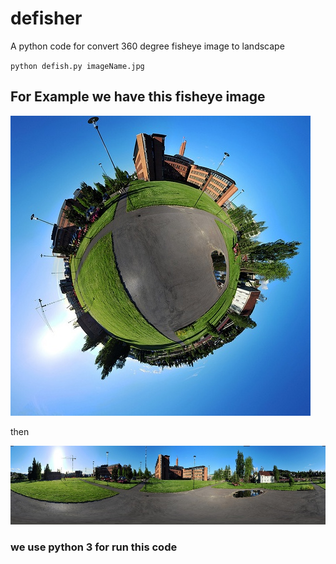 # defisher
A python code for convert 360 degree fisheye image to landscape

`python defish.py imageName.jpg`


## For Example we have this fisheye image
![imageName](https://github.com/amiraghajanahmady/defisher/blob/master/imageName.jpg)

then

![imageName](https://github.com/amiraghajanahmady/defisher/blob/master/defish.jpg)


### we use python 3 for run this code
